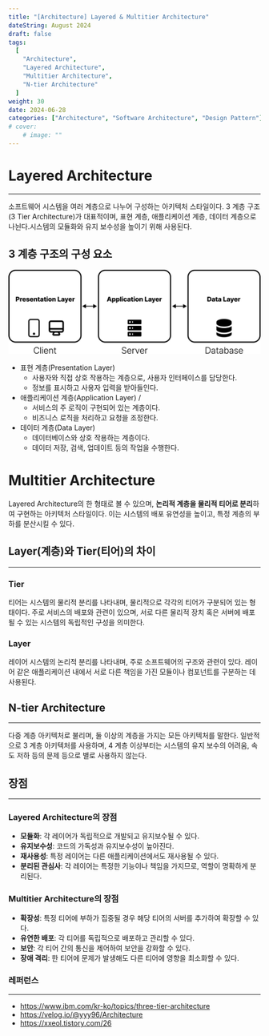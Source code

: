 ```yaml
---
title: "[Architecture] Layered & Multitier Architecture"
dateString: August 2024
draft: false
tags:
  [
    "Architecture",
    "Layered Architecture",
    "Multitier Architecture",
    "N-tier Architecture"
  ]
weight: 30
date: 2024-06-28
categories: ["Architecture", "Software Architecture", "Design Pattern"]
# cover:
    # image: ""
---
```

# Layered Architecture
---
소프트웨어 시스템을 여러 계층으로 나누어 구성하는 아키텍처 스타일이다. 3 계층 구조(3 Tier Architecture)가 대표적이며, 표현 계층, 애플리케이션 계층, 데이터 계층으로 나뉜다.시스템의 모듈화와 유지 보수성을 높이기 위해 사용된다. 

## 3 계층 구조의 구성 요소
![3계층 구조](/static/blog/N-Tier-Architecture/architecture.jpg)

- 표현 계층(Presentation Layer)
    - 사용자와 직접 상호 작용하는 계층으로, 사용자 인터페이스를 담당한다.
    - 정보를 표시하고 사용자 입력을 받아들인다.
- 애플리케이션 계층(Application Layer) /
    - 서비스의 주 로직이 구현되어 있는 계층이다.
    - 비즈니스 로직을 처리하고 요청을 조정한다.
- 데이터 계층(Data Layer)
    - 데이터베이스와 상호 작용하는 계층이다.
    - 데이터 저장, 검색, 업데이트 등의 작업을 수행한다.
  
# Multitier Architecture
Layered Architecture의 한 형태로 볼 수 있으며, **논리적 계층을 물리적 티어로 분리**하여 구현하는 아키텍처 스타일이다. 이는 시스템의 배포 유연성을 높이고, 특정 계층의 부하를 분산시킬 수 있다.

## Layer(계층)와 Tier(티어)의 차이
---
### Tier

티어는 시스템의 물리적 분리를 나타내며, 물리적으로 각각의 티어가 구분되어 있는 형태이다. 주로 서비스의 배포와 관련이 있으며, 서로 다른 물리적 장치 혹은 서버에 배포될 수 있는 시스템의 독립적인 구성을 의미한다. 

### Layer

레이어 시스템의 논리적 분리를 나타내며, 주로 소프트웨어의 구조와 관련이 있다. 레이어 같은 애플리케이션 내에서 서로 다른 책임을 가진 모듈이나 컴포넌트를 구분하는 데 사용된다.

## N-tier Architecture
---
다중 계층 아키텍처로 불리며, 둘 이상의 계층을 가지는 모든 아키텍처를 말한다. 일반적으로 3 계층 아키텍처를 사용하며, 4 계층 이상부터는 시스템의 유지 보수의 어려움, 속도 저하 등의 문제 등으로 별로 사용하지 않는다. 

## 장점
---
### Layered Architecture의 장점

- **모듈화**: 각 레이어가 독립적으로 개발되고 유지보수될 수 있다.
- **유지보수성**: 코드의 가독성과 유지보수성이 높아진다.
- **재사용성**: 특정 레이어는 다른 애플리케이션에서도 재사용될 수 있다.
- **분리된 관심사**: 각 레이어는 특정한 기능이나 책임을 가지므로, 역할이 명확하게 분리된다.

### Multitier Architecture의 장점

- **확장성**: 특정 티어에 부하가 집중될 경우 해당 티어의 서버를 추가하여 확장할 수 있다.
- **유연한 배포**: 각 티어를 독립적으로 배포하고 관리할 수 있다.
- **보안**: 각 티어 간의 통신을 제어하여 보안을 강화할 수 있다.
- **장애 격리**: 한 티어에 문제가 발생해도 다른 티어에 영향을 최소화할 수 있다.

### 레퍼런스
---
- https://www.ibm.com/kr-ko/topics/three-tier-architecture
- https://velog.io/@yyy96/Architecture
- https://xxeol.tistory.com/26